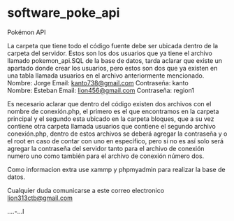 # software_poke_api
Pokémon API 

La carpeta que tiene todo el código fuente debe ser ubicada dentro de la carpeta del servidor.
Estos son los dos usuarios que ya tiene el archivo llamado pokemon_api.SQL de la base de datos, tarda aclarar que existe un apartado donde crear los usuarios, 
pero estos son dos que ya existen en una tabla llamada usuarios en el archivo anteriormente mencionado.
Nombre: Jorge     Email: kanto738@gmail.com   Contraseña:  kanto     
Nombre: Esteban     Email: lion456@gmail.com   Contraseña: region1

Es necesario aclarar que dentro del código existen dos archivos con el nombre de conexión.php, el primero es el que encontramos en la carpeta principal y 
el segundo esta ubicado en la carpeta 
bloques, que a su vez contiene otra carpeta llamada usuarios que contiene el segundo archivo conexión.php, 
dentro de estos archivos se deberá agregar la contraseña y o el root en caso de contar con uno en específico, 
pero si no es así solo será agregar la contraseña del servidor tanto para el archivo de conexión numero uno como también para el archivo de conexión número dos.

Como informacion extra use xammp y phpmyadmin para realizar la base de datos.

Cualquier duda comunicarse a este correo electronico lion313ctb@gmail.com


....-...l
